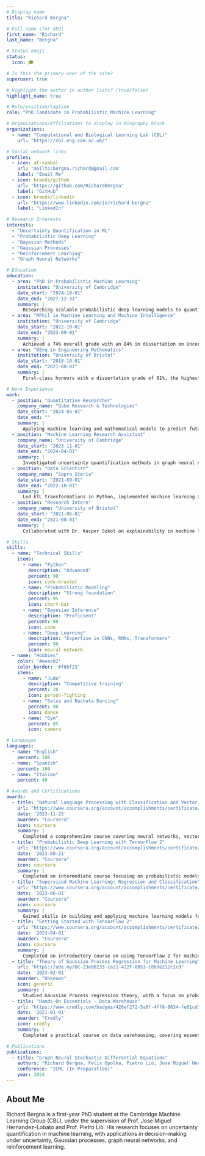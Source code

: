```yaml
---
# Display name
title: "Richard Bergna"

# Full name (for SEO)
first_name: "Richard"
last_name: "Bergna"

# Status emoji
status:
  icon: 🎓

# Is this the primary user of the site?
superuser: true

# Highlight the author in author lists? (true/false)
highlight_name: true

# Role/position/tagline
role: "PhD Candidate in Probabilistic Machine Learning"

# Organizations/Affiliations to display in Biography block
organizations:
  - name: "Computational and Biological Learning Lab (CBL)"
    url: "https://cbl.eng.cam.ac.uk/"

# Social network links
profiles:
  - icon: at-symbol
    url: 'mailto:bergna.richard@gmail.com'
    label: "Email Me"
  - icon: brands/github
    url: "https://github.com/RichardBergna"
    label: "GitHub"
  - icon: brands/linkedin
    url: "https://www.linkedin.com/in/richard-bergna"
    label: "LinkedIn"

# Research Interests
interests:
  - "Uncertainty Quantification in ML"
  - "Probabilistic Deep Learning"
  - "Bayesian Methods"
  - "Gaussian Processes"
  - "Reinforcement Learning"
  - "Graph Neural Networks"

# Education
education:
  - area: "PhD in Probabilistic Machine Learning"
    institution: "University of Cambridge"
    date_start: "2024-10-01"
    date_end: "2027-12-31"
    summary: |
      Researching scalable probabilistic deep learning models to quantify uncertainty under the supervision of Prof. Jose Miguel Hernandez-Lobato and Prof. Pietro Liò.
  - area: "MPhil in Machine Learning and Machine Intelligence"
    institution: "University of Cambridge"
    date_start: "2022-10-01"
    date_end: "2023-09-01"
    summary: |
      Achieved a 74% overall grade with an 84% in dissertation on Uncertainty Modeling in Graph Neural Networks via Stochastic Differential Equations. Supervised by Prof. Jose Miguel Hernandez-Lobato and Prof. Pietro Liò.
  - area: "BEng in Engineering Mathematics"
    institution: "University of Bristol"
    date_start: "2018-10-01"
    date_end: "2021-08-01"
    summary: |
      First-class honours with a dissertation grade of 81%, the highest in the cohort, focused on using machine learning to predict movement patterns.

# Work Experience
work:
  - position: "Quantitative Researcher"
    company_name: "Qube Research & Technologies"
    date_start: "2024-04-01"
    date_end: ""
    summary: |
      Applying machine learning and mathematical models to predict future financial returns.
  - position: "Machine Learning Research Assistant"
    company_name: "University of Cambridge"
    date_start: "2023-11-01"
    date_end: "2024-04-01"
    summary: |
      Investigated uncertainty quantification methods in graph neural networks in the CBL lab, under the supervision of Prof. Jose Miguel Hernandez-Lobato and Prof. Pietro Liò.
  - position: "Data Scientist"
    company_name: "Sopra Steria"
    date_start: "2021-09-01"
    date_end: "2022-10-01"
    summary: |
      Led ETL transformations in Python, implemented machine learning algorithms, and deployed deep learning architectures for production systems.
  - position: "Research Intern"
    company_name: "University of Bristol"
    date_start: "2021-06-01"
    date_end: "2021-08-01"
    summary: |
      Collaborated with Dr. Kacper Sokol on explainability in machine learning algorithms, including LIME and ANCHORS.

# Skills
skills:
  - name: "Technical Skills"
    items:
      - name: "Python"
        description: "Advanced"
        percent: 98
        icon: code-bracket
      - name: "Probabilistic Modeling"
        description: "Strong foundation"
        percent: 95
        icon: chart-bar
      - name: "Bayesian Inference"
        description: "Proficient"
        percent: 90
        icon: code
      - name: "Deep Learning"
        description: "Expertise in CNNs, RNNs, Transformers"
        percent: 90
        icon: neural-network
  - name: "Hobbies"
    color: '#eeac02'
    color_border: '#f0bf23'
    items:
      - name: "Judo"
        description: "Competitive training"
        percent: 20
        icon: person-fighting
      - name: "Salsa and Bachata Dancing"
        percent: 90
        icon: dance
      - name: "Gym"
        percent: 85
        icon: camera

# Languages
languages:
  - name: "English"
    percent: 100
  - name: "Spanish"
    percent: 100
  - name: "Italian"
    percent: 40

# Awards and Certifications
awards:
  - title: "Natural Language Processing with Classification and Vector Spaces"
    url: "https://www.coursera.org/account/accomplishments/certificate/RQF7MCGT89TZ"
    date: '2023-11-25'
    awarder: "Coursera"
    icon: coursera
    summary: |
      Completed a comprehensive course covering neural networks, vector space models, and their applications in natural language processing tasks.
  - title: "Probabilistic Deep Learning with TensorFlow 2"
    url: "https://www.coursera.org/account/accomplishments/certificate/35AV6PTQH2HM"
    date: '2023-08-21'
    awarder: "Coursera"
    icon: coursera
    summary: |
      Completed an intermediate course focusing on probabilistic models, TensorFlow 2, and the application of deep learning techniques in uncertainty quantification.
  - title: "Supervised Machine Learning: Regression and Classification"
    url: "https://www.coursera.org/account/accomplishments/certificate/4ZT9YYBMMYSH"
    date: '2023-06-01'
    awarder: "Coursera"
    icon: coursera
    summary: |
      Gained skills in building and applying machine learning models for regression and classification, with a focus on practical implementation and evaluation.
  - title: "Getting Started with TensorFlow 2"
    url: "https://www.coursera.org/account/accomplishments/certificate/C6QU5WJZKKJ5"
    date: '2023-04-01'
    awarder: "Coursera"
    icon: coursera
    summary: |
      Completed an introductory course on using TensorFlow 2 for machine learning and neural networks, focusing on hands-on model development.
  - title: "Theory of Gaussian Process Regression for Machine Learning"
    url: "https://ude.my/UC-23e80233-ca21-422f-8053-c88de212c1cd"
    date: '2023-02-01'
    awarder: "Unknown"
    icon: generic
    summary: |
      Studied Gaussian Process regression theory, with a focus on probabilistic modeling and applications in machine learning.
  - title: "Hands-On Essentials - Data Warehouse"
    url: "https://www.credly.com/badges/426ef272-5a0f-4ff8-8634-fe01cd78aeab?source=linked_in_profile"
    date: '2021-01-01'
    awarder: "Credly"
    icon: credly
    summary: |
      Completed a practical course on data warehousing, covering essential concepts in data storage and retrieval for large-scale systems.

# Publications
publications:
  - title: "Graph Neural Stochastic Differential Equations"
    authors: "Richard Bergna, Felix Opolka, Pietro Liò, Jose Miguel Hernandez-Lobato"
    conference: "ICML (In Preparation)"
    year: 2024
---
```


## About Me

Richard Bergna is a first-year PhD student at the Cambridge Machine Learning Group (CBL), under the supervision of Prof. Jose Miguel Hernandez-Lobato and Prof. Pietro Liò. His research focuses on uncertainty quantification in machine learning, with applications in decision-making under uncertainty, Gaussian processes, graph neural networks, and reinforcement learning.
